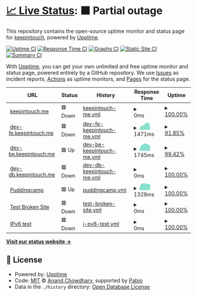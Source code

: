 # [📈 Live Status](https://pudding-keep-in-touch.github.io/keep-in-touch-upptime): <!--live status--> **🟧 Partial outage**

This repository contains the open-source uptime monitor and status page for [keepintouch](https://pudding-keep-in-touch.github.io/keep-in-touch-upptime), powered by [Upptime](https://github.com/upptime/upptime).

[![Uptime CI](https://github.com/pudding-keep-in-touch/keep-in-touch-upptime/workflows/Uptime%20CI/badge.svg)](https://github.com/pudding-keep-in-touch/keep-in-touch-upptime/actions?query=workflow%3A%22Uptime+CI%22)
[![Response Time CI](https://github.com/pudding-keep-in-touch/keep-in-touch-upptime/workflows/Response%20Time%20CI/badge.svg)](https://github.com/pudding-keep-in-touch/keep-in-touch-upptime/actions?query=workflow%3A%22Response+Time+CI%22)
[![Graphs CI](https://github.com/pudding-keep-in-touch/keep-in-touch-upptime/workflows/Graphs%20CI/badge.svg)](https://github.com/pudding-keep-in-touch/keep-in-touch-upptime/actions?query=workflow%3A%22Graphs+CI%22)
[![Static Site CI](https://github.com/pudding-keep-in-touch/keep-in-touch-upptime/workflows/Static%20Site%20CI/badge.svg)](https://github.com/pudding-keep-in-touch/keep-in-touch-upptime/actions?query=workflow%3A%22Static+Site+CI%22)
[![Summary CI](https://github.com/pudding-keep-in-touch/keep-in-touch-upptime/workflows/Summary%20CI/badge.svg)](https://github.com/pudding-keep-in-touch/keep-in-touch-upptime/actions?query=workflow%3A%22Summary+CI%22)

With [Upptime](https://upptime.js.org), you can get your own unlimited and free uptime monitor and status page, powered entirely by a GitHub repository. We use [Issues](https://github.com/pudding-keep-in-touch/keep-in-touch-upptime/issues) as incident reports, [Actions](https://github.com/pudding-keep-in-touch/keep-in-touch-upptime/actions) as uptime monitors, and [Pages](https://pudding-keep-in-touch.github.io/keep-in-touch-upptime) for the status page.

<!--start: status pages-->
<!-- This summary is generated by Upptime (https://github.com/upptime/upptime) -->
<!-- Do not edit this manually, your changes will be overwritten -->
<!-- prettier-ignore -->
| URL | Status | History | Response Time | Uptime |
| --- | ------ | ------- | ------------- | ------ |
| <img alt="" src="https://icons.duckduckgo.com/ip3/keep-in-touch.me.ico" height="13"> [keepintouch.me](https://keep-in-touch.me) | 🟥 Down | [keepintouch-me.yml](https://github.com/pudding-keep-in-touch/keep-in-touch-upptime/commits/HEAD/history/keepintouch-me.yml) | <details><summary><img alt="Response time graph" src="./graphs/keepintouch-me/response-time-week.png" height="20"> 0ms</summary><br><a href="https://pudding-keep-in-touch.github.io/keep-in-touch-upptime/history/keepintouch-me"><img alt="Response time 217" src="https://img.shields.io/endpoint?url=https%3A%2F%2Fraw.githubusercontent.com%2Fpudding-keep-in-touch%2Fkeep-in-touch-upptime%2FHEAD%2Fapi%2Fkeepintouch-me%2Fresponse-time.json"></a><br><a href="https://pudding-keep-in-touch.github.io/keep-in-touch-upptime/history/keepintouch-me"><img alt="24-hour response time 0" src="https://img.shields.io/endpoint?url=https%3A%2F%2Fraw.githubusercontent.com%2Fpudding-keep-in-touch%2Fkeep-in-touch-upptime%2FHEAD%2Fapi%2Fkeepintouch-me%2Fresponse-time-day.json"></a><br><a href="https://pudding-keep-in-touch.github.io/keep-in-touch-upptime/history/keepintouch-me"><img alt="7-day response time 0" src="https://img.shields.io/endpoint?url=https%3A%2F%2Fraw.githubusercontent.com%2Fpudding-keep-in-touch%2Fkeep-in-touch-upptime%2FHEAD%2Fapi%2Fkeepintouch-me%2Fresponse-time-week.json"></a><br><a href="https://pudding-keep-in-touch.github.io/keep-in-touch-upptime/history/keepintouch-me"><img alt="30-day response time 0" src="https://img.shields.io/endpoint?url=https%3A%2F%2Fraw.githubusercontent.com%2Fpudding-keep-in-touch%2Fkeep-in-touch-upptime%2FHEAD%2Fapi%2Fkeepintouch-me%2Fresponse-time-month.json"></a><br><a href="https://pudding-keep-in-touch.github.io/keep-in-touch-upptime/history/keepintouch-me"><img alt="1-year response time 217" src="https://img.shields.io/endpoint?url=https%3A%2F%2Fraw.githubusercontent.com%2Fpudding-keep-in-touch%2Fkeep-in-touch-upptime%2FHEAD%2Fapi%2Fkeepintouch-me%2Fresponse-time-year.json"></a></details> | <details><summary><a href="https://pudding-keep-in-touch.github.io/keep-in-touch-upptime/history/keepintouch-me">100.00%</a></summary><a href="https://pudding-keep-in-touch.github.io/keep-in-touch-upptime/history/keepintouch-me"><img alt="All-time uptime 88.13%" src="https://img.shields.io/endpoint?url=https%3A%2F%2Fraw.githubusercontent.com%2Fpudding-keep-in-touch%2Fkeep-in-touch-upptime%2FHEAD%2Fapi%2Fkeepintouch-me%2Fuptime.json"></a><br><a href="https://pudding-keep-in-touch.github.io/keep-in-touch-upptime/history/keepintouch-me"><img alt="24-hour uptime 100.00%" src="https://img.shields.io/endpoint?url=https%3A%2F%2Fraw.githubusercontent.com%2Fpudding-keep-in-touch%2Fkeep-in-touch-upptime%2FHEAD%2Fapi%2Fkeepintouch-me%2Fuptime-day.json"></a><br><a href="https://pudding-keep-in-touch.github.io/keep-in-touch-upptime/history/keepintouch-me"><img alt="7-day uptime 100.00%" src="https://img.shields.io/endpoint?url=https%3A%2F%2Fraw.githubusercontent.com%2Fpudding-keep-in-touch%2Fkeep-in-touch-upptime%2FHEAD%2Fapi%2Fkeepintouch-me%2Fuptime-week.json"></a><br><a href="https://pudding-keep-in-touch.github.io/keep-in-touch-upptime/history/keepintouch-me"><img alt="30-day uptime 100.00%" src="https://img.shields.io/endpoint?url=https%3A%2F%2Fraw.githubusercontent.com%2Fpudding-keep-in-touch%2Fkeep-in-touch-upptime%2FHEAD%2Fapi%2Fkeepintouch-me%2Fuptime-month.json"></a><br><a href="https://pudding-keep-in-touch.github.io/keep-in-touch-upptime/history/keepintouch-me"><img alt="1-year uptime 88.13%" src="https://img.shields.io/endpoint?url=https%3A%2F%2Fraw.githubusercontent.com%2Fpudding-keep-in-touch%2Fkeep-in-touch-upptime%2FHEAD%2Fapi%2Fkeepintouch-me%2Fuptime-year.json"></a></details>
| <img alt="" src="https://icons.duckduckgo.com/ip3/dev-fe.keep-in-touch.me.ico" height="13"> [dev-fe.keepintouch.me](http://dev-fe.keep-in-touch.me) | 🟥 Down | [dev-fe-keepintouch-me.yml](https://github.com/pudding-keep-in-touch/keep-in-touch-upptime/commits/HEAD/history/dev-fe-keepintouch-me.yml) | <details><summary><img alt="Response time graph" src="./graphs/dev-fe-keepintouch-me/response-time-week.png" height="20"> 1471ms</summary><br><a href="https://pudding-keep-in-touch.github.io/keep-in-touch-upptime/history/dev-fe-keepintouch-me"><img alt="Response time 2320" src="https://img.shields.io/endpoint?url=https%3A%2F%2Fraw.githubusercontent.com%2Fpudding-keep-in-touch%2Fkeep-in-touch-upptime%2FHEAD%2Fapi%2Fdev-fe-keepintouch-me%2Fresponse-time.json"></a><br><a href="https://pudding-keep-in-touch.github.io/keep-in-touch-upptime/history/dev-fe-keepintouch-me"><img alt="24-hour response time 0" src="https://img.shields.io/endpoint?url=https%3A%2F%2Fraw.githubusercontent.com%2Fpudding-keep-in-touch%2Fkeep-in-touch-upptime%2FHEAD%2Fapi%2Fdev-fe-keepintouch-me%2Fresponse-time-day.json"></a><br><a href="https://pudding-keep-in-touch.github.io/keep-in-touch-upptime/history/dev-fe-keepintouch-me"><img alt="7-day response time 1471" src="https://img.shields.io/endpoint?url=https%3A%2F%2Fraw.githubusercontent.com%2Fpudding-keep-in-touch%2Fkeep-in-touch-upptime%2FHEAD%2Fapi%2Fdev-fe-keepintouch-me%2Fresponse-time-week.json"></a><br><a href="https://pudding-keep-in-touch.github.io/keep-in-touch-upptime/history/dev-fe-keepintouch-me"><img alt="30-day response time 1503" src="https://img.shields.io/endpoint?url=https%3A%2F%2Fraw.githubusercontent.com%2Fpudding-keep-in-touch%2Fkeep-in-touch-upptime%2FHEAD%2Fapi%2Fdev-fe-keepintouch-me%2Fresponse-time-month.json"></a><br><a href="https://pudding-keep-in-touch.github.io/keep-in-touch-upptime/history/dev-fe-keepintouch-me"><img alt="1-year response time 2320" src="https://img.shields.io/endpoint?url=https%3A%2F%2Fraw.githubusercontent.com%2Fpudding-keep-in-touch%2Fkeep-in-touch-upptime%2FHEAD%2Fapi%2Fdev-fe-keepintouch-me%2Fresponse-time-year.json"></a></details> | <details><summary><a href="https://pudding-keep-in-touch.github.io/keep-in-touch-upptime/history/dev-fe-keepintouch-me">91.85%</a></summary><a href="https://pudding-keep-in-touch.github.io/keep-in-touch-upptime/history/dev-fe-keepintouch-me"><img alt="All-time uptime 88.68%" src="https://img.shields.io/endpoint?url=https%3A%2F%2Fraw.githubusercontent.com%2Fpudding-keep-in-touch%2Fkeep-in-touch-upptime%2FHEAD%2Fapi%2Fdev-fe-keepintouch-me%2Fuptime.json"></a><br><a href="https://pudding-keep-in-touch.github.io/keep-in-touch-upptime/history/dev-fe-keepintouch-me"><img alt="24-hour uptime 42.95%" src="https://img.shields.io/endpoint?url=https%3A%2F%2Fraw.githubusercontent.com%2Fpudding-keep-in-touch%2Fkeep-in-touch-upptime%2FHEAD%2Fapi%2Fdev-fe-keepintouch-me%2Fuptime-day.json"></a><br><a href="https://pudding-keep-in-touch.github.io/keep-in-touch-upptime/history/dev-fe-keepintouch-me"><img alt="7-day uptime 91.85%" src="https://img.shields.io/endpoint?url=https%3A%2F%2Fraw.githubusercontent.com%2Fpudding-keep-in-touch%2Fkeep-in-touch-upptime%2FHEAD%2Fapi%2Fdev-fe-keepintouch-me%2Fuptime-week.json"></a><br><a href="https://pudding-keep-in-touch.github.io/keep-in-touch-upptime/history/dev-fe-keepintouch-me"><img alt="30-day uptime 98.12%" src="https://img.shields.io/endpoint?url=https%3A%2F%2Fraw.githubusercontent.com%2Fpudding-keep-in-touch%2Fkeep-in-touch-upptime%2FHEAD%2Fapi%2Fdev-fe-keepintouch-me%2Fuptime-month.json"></a><br><a href="https://pudding-keep-in-touch.github.io/keep-in-touch-upptime/history/dev-fe-keepintouch-me"><img alt="1-year uptime 88.68%" src="https://img.shields.io/endpoint?url=https%3A%2F%2Fraw.githubusercontent.com%2Fpudding-keep-in-touch%2Fkeep-in-touch-upptime%2FHEAD%2Fapi%2Fdev-fe-keepintouch-me%2Fuptime-year.json"></a></details>
| <img alt="" src="https://icons.duckduckgo.com/ip3/dev-be.keep-in-touch.me.ico" height="13"> [dev-be.keepintouch.me](http://dev-be.keep-in-touch.me) | 🟩 Up | [dev-be-keepintouch-me.yml](https://github.com/pudding-keep-in-touch/keep-in-touch-upptime/commits/HEAD/history/dev-be-keepintouch-me.yml) | <details><summary><img alt="Response time graph" src="./graphs/dev-be-keepintouch-me/response-time-week.png" height="20"> 1745ms</summary><br><a href="https://pudding-keep-in-touch.github.io/keep-in-touch-upptime/history/dev-be-keepintouch-me"><img alt="Response time 1162" src="https://img.shields.io/endpoint?url=https%3A%2F%2Fraw.githubusercontent.com%2Fpudding-keep-in-touch%2Fkeep-in-touch-upptime%2FHEAD%2Fapi%2Fdev-be-keepintouch-me%2Fresponse-time.json"></a><br><a href="https://pudding-keep-in-touch.github.io/keep-in-touch-upptime/history/dev-be-keepintouch-me"><img alt="24-hour response time 3196" src="https://img.shields.io/endpoint?url=https%3A%2F%2Fraw.githubusercontent.com%2Fpudding-keep-in-touch%2Fkeep-in-touch-upptime%2FHEAD%2Fapi%2Fdev-be-keepintouch-me%2Fresponse-time-day.json"></a><br><a href="https://pudding-keep-in-touch.github.io/keep-in-touch-upptime/history/dev-be-keepintouch-me"><img alt="7-day response time 1745" src="https://img.shields.io/endpoint?url=https%3A%2F%2Fraw.githubusercontent.com%2Fpudding-keep-in-touch%2Fkeep-in-touch-upptime%2FHEAD%2Fapi%2Fdev-be-keepintouch-me%2Fresponse-time-week.json"></a><br><a href="https://pudding-keep-in-touch.github.io/keep-in-touch-upptime/history/dev-be-keepintouch-me"><img alt="30-day response time 1210" src="https://img.shields.io/endpoint?url=https%3A%2F%2Fraw.githubusercontent.com%2Fpudding-keep-in-touch%2Fkeep-in-touch-upptime%2FHEAD%2Fapi%2Fdev-be-keepintouch-me%2Fresponse-time-month.json"></a><br><a href="https://pudding-keep-in-touch.github.io/keep-in-touch-upptime/history/dev-be-keepintouch-me"><img alt="1-year response time 1162" src="https://img.shields.io/endpoint?url=https%3A%2F%2Fraw.githubusercontent.com%2Fpudding-keep-in-touch%2Fkeep-in-touch-upptime%2FHEAD%2Fapi%2Fdev-be-keepintouch-me%2Fresponse-time-year.json"></a></details> | <details><summary><a href="https://pudding-keep-in-touch.github.io/keep-in-touch-upptime/history/dev-be-keepintouch-me">99.42%</a></summary><a href="https://pudding-keep-in-touch.github.io/keep-in-touch-upptime/history/dev-be-keepintouch-me"><img alt="All-time uptime 89.68%" src="https://img.shields.io/endpoint?url=https%3A%2F%2Fraw.githubusercontent.com%2Fpudding-keep-in-touch%2Fkeep-in-touch-upptime%2FHEAD%2Fapi%2Fdev-be-keepintouch-me%2Fuptime.json"></a><br><a href="https://pudding-keep-in-touch.github.io/keep-in-touch-upptime/history/dev-be-keepintouch-me"><img alt="24-hour uptime 95.95%" src="https://img.shields.io/endpoint?url=https%3A%2F%2Fraw.githubusercontent.com%2Fpudding-keep-in-touch%2Fkeep-in-touch-upptime%2FHEAD%2Fapi%2Fdev-be-keepintouch-me%2Fuptime-day.json"></a><br><a href="https://pudding-keep-in-touch.github.io/keep-in-touch-upptime/history/dev-be-keepintouch-me"><img alt="7-day uptime 99.42%" src="https://img.shields.io/endpoint?url=https%3A%2F%2Fraw.githubusercontent.com%2Fpudding-keep-in-touch%2Fkeep-in-touch-upptime%2FHEAD%2Fapi%2Fdev-be-keepintouch-me%2Fuptime-week.json"></a><br><a href="https://pudding-keep-in-touch.github.io/keep-in-touch-upptime/history/dev-be-keepintouch-me"><img alt="30-day uptime 99.87%" src="https://img.shields.io/endpoint?url=https%3A%2F%2Fraw.githubusercontent.com%2Fpudding-keep-in-touch%2Fkeep-in-touch-upptime%2FHEAD%2Fapi%2Fdev-be-keepintouch-me%2Fuptime-month.json"></a><br><a href="https://pudding-keep-in-touch.github.io/keep-in-touch-upptime/history/dev-be-keepintouch-me"><img alt="1-year uptime 89.68%" src="https://img.shields.io/endpoint?url=https%3A%2F%2Fraw.githubusercontent.com%2Fpudding-keep-in-touch%2Fkeep-in-touch-upptime%2FHEAD%2Fapi%2Fdev-be-keepintouch-me%2Fuptime-year.json"></a></details>
| <img alt="" src="https://icons.duckduckgo.com/ip3/dev-db.keep-in-touch.me.ico" height="13"> [dev-db.keepintouch.me](https://dev-db.keep-in-touch.me) | 🟥 Down | [dev-db-keepintouch-me.yml](https://github.com/pudding-keep-in-touch/keep-in-touch-upptime/commits/HEAD/history/dev-db-keepintouch-me.yml) | <details><summary><img alt="Response time graph" src="./graphs/dev-db-keepintouch-me/response-time-week.png" height="20"> 0ms</summary><br><a href="https://pudding-keep-in-touch.github.io/keep-in-touch-upptime/history/dev-db-keepintouch-me"><img alt="Response time 0" src="https://img.shields.io/endpoint?url=https%3A%2F%2Fraw.githubusercontent.com%2Fpudding-keep-in-touch%2Fkeep-in-touch-upptime%2FHEAD%2Fapi%2Fdev-db-keepintouch-me%2Fresponse-time.json"></a><br><a href="https://pudding-keep-in-touch.github.io/keep-in-touch-upptime/history/dev-db-keepintouch-me"><img alt="24-hour response time 0" src="https://img.shields.io/endpoint?url=https%3A%2F%2Fraw.githubusercontent.com%2Fpudding-keep-in-touch%2Fkeep-in-touch-upptime%2FHEAD%2Fapi%2Fdev-db-keepintouch-me%2Fresponse-time-day.json"></a><br><a href="https://pudding-keep-in-touch.github.io/keep-in-touch-upptime/history/dev-db-keepintouch-me"><img alt="7-day response time 0" src="https://img.shields.io/endpoint?url=https%3A%2F%2Fraw.githubusercontent.com%2Fpudding-keep-in-touch%2Fkeep-in-touch-upptime%2FHEAD%2Fapi%2Fdev-db-keepintouch-me%2Fresponse-time-week.json"></a><br><a href="https://pudding-keep-in-touch.github.io/keep-in-touch-upptime/history/dev-db-keepintouch-me"><img alt="30-day response time 0" src="https://img.shields.io/endpoint?url=https%3A%2F%2Fraw.githubusercontent.com%2Fpudding-keep-in-touch%2Fkeep-in-touch-upptime%2FHEAD%2Fapi%2Fdev-db-keepintouch-me%2Fresponse-time-month.json"></a><br><a href="https://pudding-keep-in-touch.github.io/keep-in-touch-upptime/history/dev-db-keepintouch-me"><img alt="1-year response time 0" src="https://img.shields.io/endpoint?url=https%3A%2F%2Fraw.githubusercontent.com%2Fpudding-keep-in-touch%2Fkeep-in-touch-upptime%2FHEAD%2Fapi%2Fdev-db-keepintouch-me%2Fresponse-time-year.json"></a></details> | <details><summary><a href="https://pudding-keep-in-touch.github.io/keep-in-touch-upptime/history/dev-db-keepintouch-me">100.00%</a></summary><a href="https://pudding-keep-in-touch.github.io/keep-in-touch-upptime/history/dev-db-keepintouch-me"><img alt="All-time uptime 99.95%" src="https://img.shields.io/endpoint?url=https%3A%2F%2Fraw.githubusercontent.com%2Fpudding-keep-in-touch%2Fkeep-in-touch-upptime%2FHEAD%2Fapi%2Fdev-db-keepintouch-me%2Fuptime.json"></a><br><a href="https://pudding-keep-in-touch.github.io/keep-in-touch-upptime/history/dev-db-keepintouch-me"><img alt="24-hour uptime 100.00%" src="https://img.shields.io/endpoint?url=https%3A%2F%2Fraw.githubusercontent.com%2Fpudding-keep-in-touch%2Fkeep-in-touch-upptime%2FHEAD%2Fapi%2Fdev-db-keepintouch-me%2Fuptime-day.json"></a><br><a href="https://pudding-keep-in-touch.github.io/keep-in-touch-upptime/history/dev-db-keepintouch-me"><img alt="7-day uptime 100.00%" src="https://img.shields.io/endpoint?url=https%3A%2F%2Fraw.githubusercontent.com%2Fpudding-keep-in-touch%2Fkeep-in-touch-upptime%2FHEAD%2Fapi%2Fdev-db-keepintouch-me%2Fuptime-week.json"></a><br><a href="https://pudding-keep-in-touch.github.io/keep-in-touch-upptime/history/dev-db-keepintouch-me"><img alt="30-day uptime 100.00%" src="https://img.shields.io/endpoint?url=https%3A%2F%2Fraw.githubusercontent.com%2Fpudding-keep-in-touch%2Fkeep-in-touch-upptime%2FHEAD%2Fapi%2Fdev-db-keepintouch-me%2Fuptime-month.json"></a><br><a href="https://pudding-keep-in-touch.github.io/keep-in-touch-upptime/history/dev-db-keepintouch-me"><img alt="1-year uptime 99.95%" src="https://img.shields.io/endpoint?url=https%3A%2F%2Fraw.githubusercontent.com%2Fpudding-keep-in-touch%2Fkeep-in-touch-upptime%2FHEAD%2Fapi%2Fdev-db-keepintouch-me%2Fuptime-year.json"></a></details>
| <img alt="" src="https://icons.duckduckgo.com/ip3/puddingcamp.com.ico" height="13"> [Puddingcamp](https://puddingcamp.com) | 🟩 Up | [puddingcamp.yml](https://github.com/pudding-keep-in-touch/keep-in-touch-upptime/commits/HEAD/history/puddingcamp.yml) | <details><summary><img alt="Response time graph" src="./graphs/puddingcamp/response-time-week.png" height="20"> 1328ms</summary><br><a href="https://pudding-keep-in-touch.github.io/keep-in-touch-upptime/history/puddingcamp"><img alt="Response time 1391" src="https://img.shields.io/endpoint?url=https%3A%2F%2Fraw.githubusercontent.com%2Fpudding-keep-in-touch%2Fkeep-in-touch-upptime%2FHEAD%2Fapi%2Fpuddingcamp%2Fresponse-time.json"></a><br><a href="https://pudding-keep-in-touch.github.io/keep-in-touch-upptime/history/puddingcamp"><img alt="24-hour response time 1183" src="https://img.shields.io/endpoint?url=https%3A%2F%2Fraw.githubusercontent.com%2Fpudding-keep-in-touch%2Fkeep-in-touch-upptime%2FHEAD%2Fapi%2Fpuddingcamp%2Fresponse-time-day.json"></a><br><a href="https://pudding-keep-in-touch.github.io/keep-in-touch-upptime/history/puddingcamp"><img alt="7-day response time 1328" src="https://img.shields.io/endpoint?url=https%3A%2F%2Fraw.githubusercontent.com%2Fpudding-keep-in-touch%2Fkeep-in-touch-upptime%2FHEAD%2Fapi%2Fpuddingcamp%2Fresponse-time-week.json"></a><br><a href="https://pudding-keep-in-touch.github.io/keep-in-touch-upptime/history/puddingcamp"><img alt="30-day response time 1328" src="https://img.shields.io/endpoint?url=https%3A%2F%2Fraw.githubusercontent.com%2Fpudding-keep-in-touch%2Fkeep-in-touch-upptime%2FHEAD%2Fapi%2Fpuddingcamp%2Fresponse-time-month.json"></a><br><a href="https://pudding-keep-in-touch.github.io/keep-in-touch-upptime/history/puddingcamp"><img alt="1-year response time 1391" src="https://img.shields.io/endpoint?url=https%3A%2F%2Fraw.githubusercontent.com%2Fpudding-keep-in-touch%2Fkeep-in-touch-upptime%2FHEAD%2Fapi%2Fpuddingcamp%2Fresponse-time-year.json"></a></details> | <details><summary><a href="https://pudding-keep-in-touch.github.io/keep-in-touch-upptime/history/puddingcamp">100.00%</a></summary><a href="https://pudding-keep-in-touch.github.io/keep-in-touch-upptime/history/puddingcamp"><img alt="All-time uptime 99.82%" src="https://img.shields.io/endpoint?url=https%3A%2F%2Fraw.githubusercontent.com%2Fpudding-keep-in-touch%2Fkeep-in-touch-upptime%2FHEAD%2Fapi%2Fpuddingcamp%2Fuptime.json"></a><br><a href="https://pudding-keep-in-touch.github.io/keep-in-touch-upptime/history/puddingcamp"><img alt="24-hour uptime 100.00%" src="https://img.shields.io/endpoint?url=https%3A%2F%2Fraw.githubusercontent.com%2Fpudding-keep-in-touch%2Fkeep-in-touch-upptime%2FHEAD%2Fapi%2Fpuddingcamp%2Fuptime-day.json"></a><br><a href="https://pudding-keep-in-touch.github.io/keep-in-touch-upptime/history/puddingcamp"><img alt="7-day uptime 100.00%" src="https://img.shields.io/endpoint?url=https%3A%2F%2Fraw.githubusercontent.com%2Fpudding-keep-in-touch%2Fkeep-in-touch-upptime%2FHEAD%2Fapi%2Fpuddingcamp%2Fuptime-week.json"></a><br><a href="https://pudding-keep-in-touch.github.io/keep-in-touch-upptime/history/puddingcamp"><img alt="30-day uptime 100.00%" src="https://img.shields.io/endpoint?url=https%3A%2F%2Fraw.githubusercontent.com%2Fpudding-keep-in-touch%2Fkeep-in-touch-upptime%2FHEAD%2Fapi%2Fpuddingcamp%2Fuptime-month.json"></a><br><a href="https://pudding-keep-in-touch.github.io/keep-in-touch-upptime/history/puddingcamp"><img alt="1-year uptime 99.82%" src="https://img.shields.io/endpoint?url=https%3A%2F%2Fraw.githubusercontent.com%2Fpudding-keep-in-touch%2Fkeep-in-touch-upptime%2FHEAD%2Fapi%2Fpuddingcamp%2Fuptime-year.json"></a></details>
| <img alt="" src="https://icons.duckduckgo.com/ip3/thissitedoesnotexist.koj.co.ico" height="13"> [Test Broken Site](https://thissitedoesnotexist.koj.co) | 🟥 Down | [test-broken-site.yml](https://github.com/pudding-keep-in-touch/keep-in-touch-upptime/commits/HEAD/history/test-broken-site.yml) | <details><summary><img alt="Response time graph" src="./graphs/test-broken-site/response-time-week.png" height="20"> 0ms</summary><br><a href="https://pudding-keep-in-touch.github.io/keep-in-touch-upptime/history/test-broken-site"><img alt="Response time 0" src="https://img.shields.io/endpoint?url=https%3A%2F%2Fraw.githubusercontent.com%2Fpudding-keep-in-touch%2Fkeep-in-touch-upptime%2FHEAD%2Fapi%2Ftest-broken-site%2Fresponse-time.json"></a><br><a href="https://pudding-keep-in-touch.github.io/keep-in-touch-upptime/history/test-broken-site"><img alt="24-hour response time 0" src="https://img.shields.io/endpoint?url=https%3A%2F%2Fraw.githubusercontent.com%2Fpudding-keep-in-touch%2Fkeep-in-touch-upptime%2FHEAD%2Fapi%2Ftest-broken-site%2Fresponse-time-day.json"></a><br><a href="https://pudding-keep-in-touch.github.io/keep-in-touch-upptime/history/test-broken-site"><img alt="7-day response time 0" src="https://img.shields.io/endpoint?url=https%3A%2F%2Fraw.githubusercontent.com%2Fpudding-keep-in-touch%2Fkeep-in-touch-upptime%2FHEAD%2Fapi%2Ftest-broken-site%2Fresponse-time-week.json"></a><br><a href="https://pudding-keep-in-touch.github.io/keep-in-touch-upptime/history/test-broken-site"><img alt="30-day response time 0" src="https://img.shields.io/endpoint?url=https%3A%2F%2Fraw.githubusercontent.com%2Fpudding-keep-in-touch%2Fkeep-in-touch-upptime%2FHEAD%2Fapi%2Ftest-broken-site%2Fresponse-time-month.json"></a><br><a href="https://pudding-keep-in-touch.github.io/keep-in-touch-upptime/history/test-broken-site"><img alt="1-year response time 0" src="https://img.shields.io/endpoint?url=https%3A%2F%2Fraw.githubusercontent.com%2Fpudding-keep-in-touch%2Fkeep-in-touch-upptime%2FHEAD%2Fapi%2Ftest-broken-site%2Fresponse-time-year.json"></a></details> | <details><summary><a href="https://pudding-keep-in-touch.github.io/keep-in-touch-upptime/history/test-broken-site">100.00%</a></summary><a href="https://pudding-keep-in-touch.github.io/keep-in-touch-upptime/history/test-broken-site"><img alt="All-time uptime 100.00%" src="https://img.shields.io/endpoint?url=https%3A%2F%2Fraw.githubusercontent.com%2Fpudding-keep-in-touch%2Fkeep-in-touch-upptime%2FHEAD%2Fapi%2Ftest-broken-site%2Fuptime.json"></a><br><a href="https://pudding-keep-in-touch.github.io/keep-in-touch-upptime/history/test-broken-site"><img alt="24-hour uptime 100.00%" src="https://img.shields.io/endpoint?url=https%3A%2F%2Fraw.githubusercontent.com%2Fpudding-keep-in-touch%2Fkeep-in-touch-upptime%2FHEAD%2Fapi%2Ftest-broken-site%2Fuptime-day.json"></a><br><a href="https://pudding-keep-in-touch.github.io/keep-in-touch-upptime/history/test-broken-site"><img alt="7-day uptime 100.00%" src="https://img.shields.io/endpoint?url=https%3A%2F%2Fraw.githubusercontent.com%2Fpudding-keep-in-touch%2Fkeep-in-touch-upptime%2FHEAD%2Fapi%2Ftest-broken-site%2Fuptime-week.json"></a><br><a href="https://pudding-keep-in-touch.github.io/keep-in-touch-upptime/history/test-broken-site"><img alt="30-day uptime 100.00%" src="https://img.shields.io/endpoint?url=https%3A%2F%2Fraw.githubusercontent.com%2Fpudding-keep-in-touch%2Fkeep-in-touch-upptime%2FHEAD%2Fapi%2Ftest-broken-site%2Fuptime-month.json"></a><br><a href="https://pudding-keep-in-touch.github.io/keep-in-touch-upptime/history/test-broken-site"><img alt="1-year uptime 100.00%" src="https://img.shields.io/endpoint?url=https%3A%2F%2Fraw.githubusercontent.com%2Fpudding-keep-in-touch%2Fkeep-in-touch-upptime%2FHEAD%2Fapi%2Ftest-broken-site%2Fuptime-year.json"></a></details>
| <img alt="" src="https://icons.duckduckgo.com/ip3/null.ico" height="13"> [IPv6 test](forwardemail.net) | 🟥 Down | [i-pv6-test.yml](https://github.com/pudding-keep-in-touch/keep-in-touch-upptime/commits/HEAD/history/i-pv6-test.yml) | <details><summary><img alt="Response time graph" src="./graphs/i-pv6-test/response-time-week.png" height="20"> 0ms</summary><br><a href="https://pudding-keep-in-touch.github.io/keep-in-touch-upptime/history/i-pv6-test"><img alt="Response time 0" src="https://img.shields.io/endpoint?url=https%3A%2F%2Fraw.githubusercontent.com%2Fpudding-keep-in-touch%2Fkeep-in-touch-upptime%2FHEAD%2Fapi%2Fi-pv6-test%2Fresponse-time.json"></a><br><a href="https://pudding-keep-in-touch.github.io/keep-in-touch-upptime/history/i-pv6-test"><img alt="24-hour response time 0" src="https://img.shields.io/endpoint?url=https%3A%2F%2Fraw.githubusercontent.com%2Fpudding-keep-in-touch%2Fkeep-in-touch-upptime%2FHEAD%2Fapi%2Fi-pv6-test%2Fresponse-time-day.json"></a><br><a href="https://pudding-keep-in-touch.github.io/keep-in-touch-upptime/history/i-pv6-test"><img alt="7-day response time 0" src="https://img.shields.io/endpoint?url=https%3A%2F%2Fraw.githubusercontent.com%2Fpudding-keep-in-touch%2Fkeep-in-touch-upptime%2FHEAD%2Fapi%2Fi-pv6-test%2Fresponse-time-week.json"></a><br><a href="https://pudding-keep-in-touch.github.io/keep-in-touch-upptime/history/i-pv6-test"><img alt="30-day response time 0" src="https://img.shields.io/endpoint?url=https%3A%2F%2Fraw.githubusercontent.com%2Fpudding-keep-in-touch%2Fkeep-in-touch-upptime%2FHEAD%2Fapi%2Fi-pv6-test%2Fresponse-time-month.json"></a><br><a href="https://pudding-keep-in-touch.github.io/keep-in-touch-upptime/history/i-pv6-test"><img alt="1-year response time 0" src="https://img.shields.io/endpoint?url=https%3A%2F%2Fraw.githubusercontent.com%2Fpudding-keep-in-touch%2Fkeep-in-touch-upptime%2FHEAD%2Fapi%2Fi-pv6-test%2Fresponse-time-year.json"></a></details> | <details><summary><a href="https://pudding-keep-in-touch.github.io/keep-in-touch-upptime/history/i-pv6-test">100.00%</a></summary><a href="https://pudding-keep-in-touch.github.io/keep-in-touch-upptime/history/i-pv6-test"><img alt="All-time uptime 100.00%" src="https://img.shields.io/endpoint?url=https%3A%2F%2Fraw.githubusercontent.com%2Fpudding-keep-in-touch%2Fkeep-in-touch-upptime%2FHEAD%2Fapi%2Fi-pv6-test%2Fuptime.json"></a><br><a href="https://pudding-keep-in-touch.github.io/keep-in-touch-upptime/history/i-pv6-test"><img alt="24-hour uptime 100.00%" src="https://img.shields.io/endpoint?url=https%3A%2F%2Fraw.githubusercontent.com%2Fpudding-keep-in-touch%2Fkeep-in-touch-upptime%2FHEAD%2Fapi%2Fi-pv6-test%2Fuptime-day.json"></a><br><a href="https://pudding-keep-in-touch.github.io/keep-in-touch-upptime/history/i-pv6-test"><img alt="7-day uptime 100.00%" src="https://img.shields.io/endpoint?url=https%3A%2F%2Fraw.githubusercontent.com%2Fpudding-keep-in-touch%2Fkeep-in-touch-upptime%2FHEAD%2Fapi%2Fi-pv6-test%2Fuptime-week.json"></a><br><a href="https://pudding-keep-in-touch.github.io/keep-in-touch-upptime/history/i-pv6-test"><img alt="30-day uptime 100.00%" src="https://img.shields.io/endpoint?url=https%3A%2F%2Fraw.githubusercontent.com%2Fpudding-keep-in-touch%2Fkeep-in-touch-upptime%2FHEAD%2Fapi%2Fi-pv6-test%2Fuptime-month.json"></a><br><a href="https://pudding-keep-in-touch.github.io/keep-in-touch-upptime/history/i-pv6-test"><img alt="1-year uptime 100.00%" src="https://img.shields.io/endpoint?url=https%3A%2F%2Fraw.githubusercontent.com%2Fpudding-keep-in-touch%2Fkeep-in-touch-upptime%2FHEAD%2Fapi%2Fi-pv6-test%2Fuptime-year.json"></a></details>

<!--end: status pages-->

[**Visit our status website →**](https://pudding-keep-in-touch.github.io/keep-in-touch-upptime)

## 📄 License

- Powered by: [Upptime](https://github.com/upptime/upptime)
- Code: [MIT](./LICENSE) © [Anand Chowdhary](https://anandchowdhary.com), supported by [Pabio](https://pabio.com)
- Data in the `./history` directory: [Open Database License](https://opendatacommons.org/licenses/odbl/1-0/)
